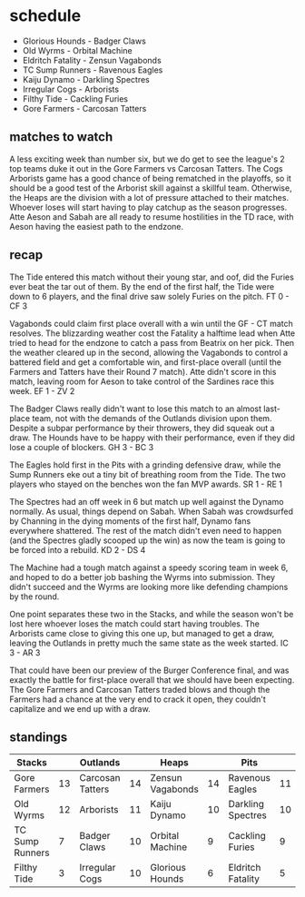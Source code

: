 # schedule

* Glorious Hounds - Badger Claws
* Old Wyrms - Orbital Machine
* Eldritch Fatality - Zensun Vagabonds
* TC Sump Runners - Ravenous Eagles  
* Kaiju Dynamo - Darkling Spectres
* Irregular Cogs - Arborists
* Filthy Tide - Cackling Furies
* Gore Farmers - Carcosan Tatters

## matches to watch

A less exciting week than number six, but we do get to see the league's 2 top teams duke it out in the Gore Farmers vs Carcosan Tatters. The Cogs Arborists game has a good chance of being rematched in the playoffs, so it should be a good test of the Arborist skill against a skillful team. Otherwise, the Heaps are the division with a lot of pressure attached to their matches. Whoever loses will start having to play catchup as the season progresses. Atte Aeson and Sabah are all ready to resume hostilities in the TD race, with Aeson having the easiest path to the endzone.

## recap

The Tide entered this match without their young star, and oof, did the Furies ever beat the tar out of them. By the end of the first half, the Tide were down to 6 players, and the final drive saw solely Furies on the pitch. FT 0 - CF 3

Vagabonds could claim first place overall with a win until the GF - CT match resolves. The blizzarding weather cost the Fatality a halftime lead when Atte tried to head for the endzone to catch a pass from Beatrix on her pick. Then the weather cleared up in the second, allowing the Vagabonds to control a battered field and get a comfortable win, and first-place overall (until the Farmers and Tatters have their Round 7 match). Atte didn't score in this match, leaving room for Aeson to take control of the Sardines race this week. EF 1 - ZV 2

The Badger Claws really didn't want to lose this match to an almost last-place team, not with the demands of the Outlands division upon them. Despite a subpar performance by their throwers, they did squeak out a draw. The Hounds have to be happy with their performance, even if they did lose a couple of blockers. GH 3 - BC 3

The Eagles hold first in the Pits with a grinding defensive draw, while the Sump Runners eke out a tiny bit of breathing room from the Tide. The two players who stayed on the benches won the fan MVP awards. SR 1 - RE 1 

The Spectres had an off week in 6 but match up well against the Dynamo normally. As usual, things depend on Sabah. When Sabah was crowdsurfed by Channing in the dying moments of the first half, Dynamo fans everywhere shattered. The rest of the match didn't even need to happen (and the Spectres gladly scooped up the win) as now the team is going to be forced into a rebuild. KD 2 - DS 4 

The Machine had a tough match against a speedy scoring team in week 6, and hoped to do a better job bashing the Wyrms into submission. They didn't succeed and the Wyrms are looking more like defending champions by the round. 

One point separates these two in the Stacks, and while the season won't be lost here whoever loses the match could start having troubles. The Arborists came close to giving this one up, but managed to get a draw, leaving the Outlands in pretty much the same state as the week started. IC 3 - AR 3 

That could have been our preview of the Burger Conference final, and was exactly the battle for first-place overall that we should have been expecting. The Gore Farmers and Carcosan Tatters traded blows and though the Farmers had a chance at the very end to crack it open, they couldn't capitalize and we end up with a draw. 


## standings

| Stacks |  | Outlands |  | Heaps |  | Pits |  |
|-------|-----|--|--|------|------|--|--|
| Gore Farmers | 13 | Carcosan Tatters | 14 | Zensun Vagabonds | 14 | Ravenous Eagles | 11 |
| Old Wyrms | 12 | Arborists | 11 |  Kaiju Dynamo | 10 | Darkling Spectres | 10 |
| TC Sump Runners | 7 | Badger Claws | 10 | Orbital Machine | 9 | Cackling Furies | 9 |
| Filthy Tide | 3 | Irregular Cogs | 10 | Glorious Hounds | 6 | Eldritch Fatality | 5 |